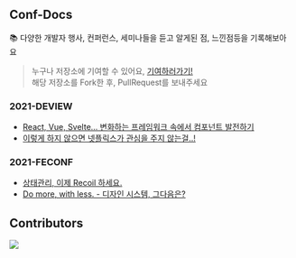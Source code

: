 ## Conf-Docs
📚 다양한 개발자 행사, 컨퍼런스, 세미나들을 듣고 알게된 점, 느낀점등을 기록해보아요

> 누구나 저장소에 기여할 수 있어요, [기여하러가기!](https://github.com/Clzzi/Conf-Docs/blob/main/CONTRIBUTING.md)   
> 해당 저장소를 Fork한 후, PullRequest를 보내주세요


### 2021-DEVIEW
- [React, Vue, Svelte… 변화하는 프레임워크 속에서 컴포넌트 발전하기](https://github.com/Clzzi/Conf-Docs/blob/main/2021-DEVIEW/%EB%B3%80%ED%99%94%ED%95%98%EB%8A%94%20%ED%94%84%EB%A0%88%EC%9E%84%EC%9B%8C%ED%81%AC%20%EC%86%8D%EC%97%90%EC%84%9C%20%EC%BB%B4%ED%8F%AC%EB%84%8C%ED%8A%B8%20%EB%B0%9C%EC%A0%84%ED%95%98%EA%B8%B0.md)
- [이렇게 하지 않으면 넷플릭스가 관심을 주지 않는걸..!](https://github.com/Clzzi/Conf-Docs/blob/main/2021-DEVIEW/%EA%B7%B8%EC%B9%98%EB%A7%8C%20%EC%9D%B4%EB%A0%87%EA%B2%8C%20%ED%95%98%EC%A7%80%20%EC%95%8A%EC%9C%BC%EB%A9%B4%20%EB%84%B7%ED%94%8C%EB%A6%AD%EC%8A%A4%EA%B0%80%20%EA%B4%80%EC%8B%AC%EC%9D%84%20%EC%A3%BC%EC%A7%80%20%EC%95%8A%EB%8A%94%EA%B1%B8.md)

### 2021-FECONF
- [상태관리, 이제 Recoil 하세요.](https://github.com/Clzzi/Conf-Docs/blob/main/2021-FEConf/%EC%83%81%ED%83%9C%EA%B4%80%EB%A6%AC%2C%20%EC%9D%B4%EC%A0%9C%20Recoil%20%ED%95%98%EC%84%B8%EC%9A%94.md)
- [Do more, with less. - 디자인 시스템, 그다음은?](https://github.com/Clzzi/Conf-Docs/blob/main/2021-FEConf/Do%20more%2C%20with%20less.%20-%20%EB%94%94%EC%9E%90%EC%9D%B8%20%EC%8B%9C%EC%8A%A4%ED%85%9C%2C%20%EA%B7%B8%EB%8B%A4%EC%9D%8C%EC%9D%80.md)

## Contributors
<a href="https://github.com/Clzzi/Conf-Docs/graphs/contributors">
  <img src="https://contrib.rocks/image?repo=Clzzi/Conf-Docs" />
</a>